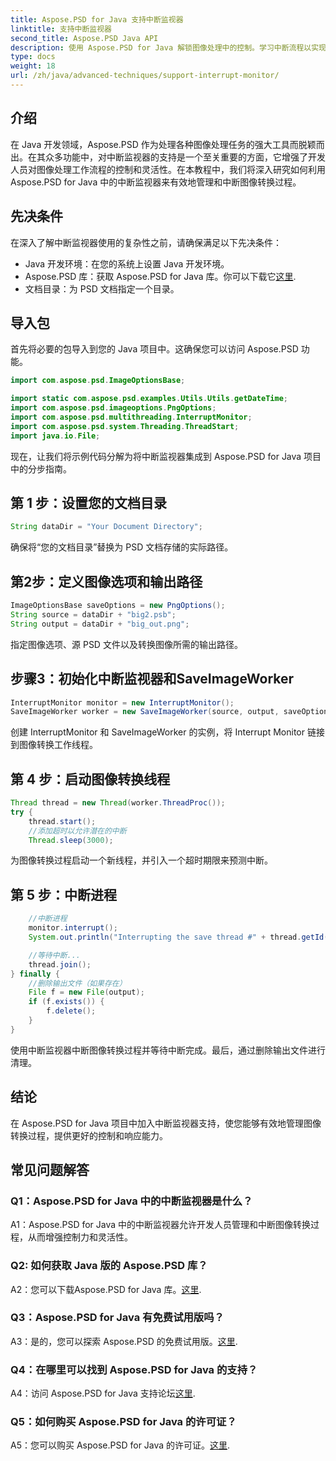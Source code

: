 ```yaml
---
title: Aspose.PSD for Java 支持中断监视器
linktitle: 支持中断监视器
second_title: Aspose.PSD Java API
description: 使用 Aspose.PSD for Java 解锁图像处理中的控制。学习中断流程以实现灵活的工作流程。
type: docs
weight: 18
url: /zh/java/advanced-techniques/support-interrupt-monitor/
---
```

## 介绍

在 Java 开发领域，Aspose.PSD 作为处理各种图像处理任务的强大工具而脱颖而出。在其众多功能中，对中断监视器的支持是一个至关重要的方面，它增强了开发人员对图像处理工作流程的控制和灵活性。在本教程中，我们将深入研究如何利用 Aspose.PSD for Java 中的中断监视器来有效地管理和中断图像转换过程。

## 先决条件

在深入了解中断监视器使用的复杂性之前，请确保满足以下先决条件：

- Java 开发环境：在您的系统上设置 Java 开发环境。
-  Aspose.PSD 库：获取 Aspose.PSD for Java 库。你可以下载它[这里](https://releases.aspose.com/psd/java/).
- 文档目录：为 PSD 文档指定一个目录。

## 导入包

首先将必要的包导入到您的 Java 项目中。这确保您可以访问 Aspose.PSD 功能。

```java
import com.aspose.psd.ImageOptionsBase;

import static com.aspose.psd.examples.Utils.Utils.getDateTime;
import com.aspose.psd.imageoptions.PngOptions;
import com.aspose.psd.multithreading.InterruptMonitor;
import com.aspose.psd.system.Threading.ThreadStart;
import java.io.File;
```

现在，让我们将示例代码分解为将中断监视器集成到 Aspose.PSD for Java 项目中的分步指南。

## 第 1 步：设置您的文档目录

```java
String dataDir = "Your Document Directory";
```

确保将“您的文档目录”替换为 PSD 文档存储的实际路径。

## 第2步：定义图像选项和输出路径

```java
ImageOptionsBase saveOptions = new PngOptions();
String source = dataDir + "big2.psb";
String output = dataDir + "big_out.png";
```

指定图像选项、源 PSD 文件以及转换图像所需的输出路径。

## 步骤3：初始化中断监视器和SaveImageWorker

```java
InterruptMonitor monitor = new InterruptMonitor();
SaveImageWorker worker = new SaveImageWorker(source, output, saveOptions, monitor);
```

创建 InterruptMonitor 和 SaveImageWorker 的实例，将 Interrupt Monitor 链接到图像转换工作线程。

## 第 4 步：启动图像转换线程

```java
Thread thread = new Thread(worker.ThreadProc());
try {
    thread.start();
    //添加超时以允许潜在的中断
    Thread.sleep(3000);
```

为图像转换过程启动一个新线程，并引入一个超时期限来预测中断。

## 第 5 步：中断进程

```java
    //中断进程
    monitor.interrupt();
    System.out.println("Interrupting the save thread #" + thread.getId() + " at " + getDateTime().toString());

    //等待中断...
    thread.join();
} finally {
    //删除输出文件（如果存在）
    File f = new File(output);
    if (f.exists()) {
        f.delete();
    }
}
```

使用中断监视器中断图像转换过程并等待中断完成。最后，通过删除输出文件进行清理。

## 结论

在 Aspose.PSD for Java 项目中加入中断监视器支持，使您能够有效地管理图像转换过程，提供更好的控制和响应能力。

## 常见问题解答

### Q1：Aspose.PSD for Java 中的中断监视器是什么？

A1：Aspose.PSD for Java 中的中断监视器允许开发人员管理和中断图像转换过程，从而增强控制力和灵活性。

### Q2: 如何获取 Java 版的 Aspose.PSD 库？

A2：您可以下载Aspose.PSD for Java 库。[这里](https://releases.aspose.com/psd/java/).

### Q3：Aspose.PSD for Java 有免费试用版吗？

 A3：是的，您可以探索 Aspose.PSD 的免费试用版。[这里](https://releases.aspose.com/).

### Q4：在哪里可以找到 Aspose.PSD for Java 的支持？

 A4：访问 Aspose.PSD for Java 支持论坛[这里](https://forum.aspose.com/c/psd/34).

### Q5：如何购买 Aspose.PSD for Java 的许可证？

 A5：您可以购买 Aspose.PSD for Java 的许可证。[这里](https://purchase.aspose.com/buy).